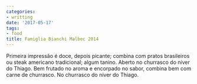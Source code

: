 ```yaml
---
categories:
- writting
date: '2017-05-17'
tags:
- food
title: Famiglia Bianchi Malbec 2014
---
```


Primeira impressão é doce, depois picante; combina com pratos brasileiros ou steak americano tradicional; algum tanino. Aberto no churrasco do niver do Thiago. Bem frutado no aroma e encorpado no sabor, combina bem com carne de churrasco. No churrasco do niver do Thiago.